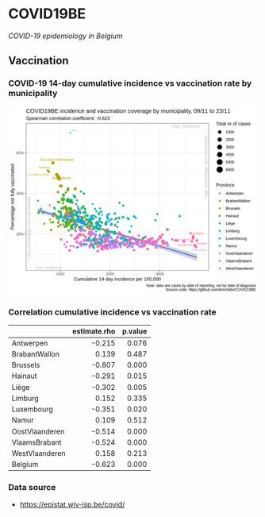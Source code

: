 
# COVID19BE

*COVID-19 epidemiology in Belgium*

## Vaccination

### COVID-19 14-day cumulative incidence vs vaccination rate by municipality

![](covid19be-vaccination.png)

### Correlation cumulative incidence vs vaccination rate

|                | estimate.rho | p.value |
| :------------- | -----------: | ------: |
| Antwerpen      |      \-0.215 |   0.076 |
| BrabantWallon  |        0.139 |   0.487 |
| Brussels       |      \-0.807 |   0.000 |
| Hainaut        |      \-0.291 |   0.015 |
| Liège          |      \-0.302 |   0.005 |
| Limburg        |        0.152 |   0.335 |
| Luxembourg     |      \-0.351 |   0.020 |
| Namur          |        0.109 |   0.512 |
| OostVlaanderen |      \-0.514 |   0.000 |
| VlaamsBrabant  |      \-0.524 |   0.000 |
| WestVlaanderen |        0.158 |   0.213 |
| Belgium        |      \-0.623 |   0.000 |

### Data source

  - <https://epistat.wiv-isp.be/covid/>
